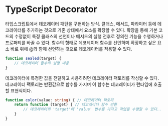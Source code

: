# TypeScript Decorator
타입스크립트에서 데코레이터 패턴을 구현하는 방식. 클래스, 메서드, 파라미터 등에 데코레이터를 추가하는 것으로 기존 상태에서 요소를 확장할 수 있다.
확장을 통해 기본 코드의 수정없이 특정 클래스의 선언이나 메서드의 실행 전후로 정의한 기능을 수행하거나 프로퍼티를 바꿀 수 있다.
함수의 형태로 데코레이터 함수를 선언하며 확장하고 싶은 요소 바로 위에 @와 함께 선언하는 것으로 데코레이터를 적용할 수 있다.

```typescript
function sealed(target) {
    // 데코레이터 함수의 실행 내용
}
```

데코레이터에 특정한 값을 전달하고 사용하려면 데코레이터 팩토리를 작성할 수 있다.
데코레이터 팩토리는 반환값으로 함수를 가지며 이 함수는 데코레이터가 런타임에 호출할 표현식이다.
```typescript
function color(value: string) { // 데코레이터 팩토리
    return function (target) { // 데코레이터 함수 반환
        // 데코레이터의 'target'에 'value' 변수를 가지고 작업을 수행할 수 있다..
    }
}
```